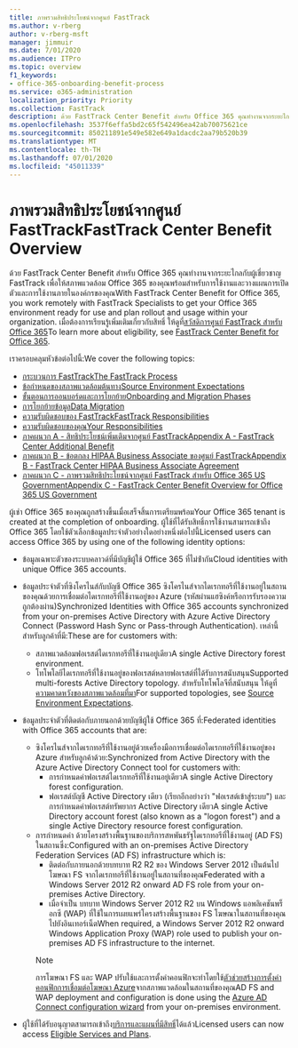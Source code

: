 ```yaml
---
title: ภาพรวมสิทธิประโยชน์จากศูนย์ FastTrack
ms.author: v-rberg
author: v-rberg-msft
manager: jimmuir
ms.date: 7/01/2020
ms.audience: ITPro
ms.topic: overview
f1_keywords:
- office-365-onboarding-benefit-process
ms.service: o365-administration
localization_priority: Priority
ms.collection: FastTrack
description: ด้วย FastTrack Center Benefit สําหรับ Office 365 คุณทํางานจากระยะไกลกับผู้เชี่ยวชาญ FastTrack เพื่อให้สภาพแวดล้อม Office 365 ของคุณพร้อมสําหรับการใช้งานและวางแผนการเปิดตัวและการใช้งานภายในองค์กรของคุณ เมื่อต้องการเรียนรู้เพิ่มเติมเกี่ยวกับสิทธิ์ โปรดดูที่ สวัสดิการศูนย์ FastTrack สําหรับ Office 365
ms.openlocfilehash: 3537f6effa5bd2c65f542496ea42ab70075621ce
ms.sourcegitcommit: 850211891e549e582e649a1dacdc2aa79b520b39
ms.translationtype: MT
ms.contentlocale: th-TH
ms.lasthandoff: 07/01/2020
ms.locfileid: "45011339"
---
```

# <a name="fasttrack-center-benefit-overview"></a><span data-ttu-id="be4ca-104">ภาพรวมสิทธิประโยชน์จากศูนย์ FastTrack</span><span class="sxs-lookup"><span data-stu-id="be4ca-104">FastTrack Center Benefit Overview</span></span>

<span data-ttu-id="be4ca-105">ด้วย FastTrack Center Benefit สําหรับ Office 365 คุณทํางานจากระยะไกลกับผู้เชี่ยวชาญ FastTrack เพื่อให้สภาพแวดล้อม Office 365 ของคุณพร้อมสําหรับการใช้งานและวางแผนการเปิดตัวและการใช้งานภายในองค์กรของคุณ</span><span class="sxs-lookup"><span data-stu-id="be4ca-105">With FastTrack Center Benefit for Office 365, you work remotely with FastTrack Specialists to get your Office 365 environment ready for use and plan rollout and usage within your organization.</span></span> <span data-ttu-id="be4ca-106">เมื่อต้องการเรียนรู้เพิ่มเติมเกี่ยวกับสิทธิ์ ให้ดูที่[สวัสดิการศูนย์ FastTrack สําหรับ Office 365](O365-fasttrack-benefit-for-office-365.md)</span><span class="sxs-lookup"><span data-stu-id="be4ca-106">To learn more about eligibility, see [FastTrack Center Benefit for Office 365](O365-fasttrack-benefit-for-office-365.md).</span></span>
  
<span data-ttu-id="be4ca-107">เราครอบคลุมหัวข้อต่อไปนี้:</span><span class="sxs-lookup"><span data-stu-id="be4ca-107">We cover the following topics:</span></span>
- [<span data-ttu-id="be4ca-108">กระบวนการ FastTrack</span><span class="sxs-lookup"><span data-stu-id="be4ca-108">The FastTrack Process</span></span>](O365-fasttrack-process.md) 
- [<span data-ttu-id="be4ca-109">ข้อกำหนดของสภาพแวดล้อมต้นทาง</span><span class="sxs-lookup"><span data-stu-id="be4ca-109">Source Environment Expectations</span></span>](O365-source-environment-expectations.md)
- [<span data-ttu-id="be4ca-110">ขั้นตอนการออนบอร์ดและการโยกย้าย</span><span class="sxs-lookup"><span data-stu-id="be4ca-110">Onboarding and Migration Phases</span></span>](O365-onboarding-and-migration.md)
- [<span data-ttu-id="be4ca-111">การโยกย้ายข้อมูล</span><span class="sxs-lookup"><span data-stu-id="be4ca-111">Data Migration</span></span>](O365-data-migration.md)
- [<span data-ttu-id="be4ca-112">ความรับผิดชอบของ FastTrack</span><span class="sxs-lookup"><span data-stu-id="be4ca-112">FastTrack Responsibilities</span></span>](O365-fasttrack-responsibilities.md)
- [<span data-ttu-id="be4ca-113">ความรับผิดชอบของคุณ</span><span class="sxs-lookup"><span data-stu-id="be4ca-113">Your Responsibilities</span></span>](O365-your-responsibilities.md) 
- [<span data-ttu-id="be4ca-114">ภาคผนวก A - สิทธิประโยชน์เพิ่มเติมจากศูนย์ FastTrack</span><span class="sxs-lookup"><span data-stu-id="be4ca-114">Appendix A - FastTrack Center Additional Benefit</span></span>](O365-fasttrack-additional-benefits.md)
- [<span data-ttu-id="be4ca-115">ภาคผนวก B - ข้อตกลง HIPAA Business Associate ของศูนย์ FastTrack</span><span class="sxs-lookup"><span data-stu-id="be4ca-115">Appendix B - FastTrack Center HIPAA Business Associate Agreement</span></span>](O365-hipaa-business-associate-agreement.md)
- [<span data-ttu-id="be4ca-116">ภาคผนวก C - ภาพรวมสิทธิประโยชน์จากศูนย์ FastTrack สำหรับ Office 365 US Government</span><span class="sxs-lookup"><span data-stu-id="be4ca-116">Appendix C - FastTrack Center Benefit Overview for Office 365 US Government</span></span>](US-Gov-appendix-overview.md)
    
<span data-ttu-id="be4ca-117">ผู้เช่า Office 365 ของคุณถูกสร้างขึ้นเมื่อเสร็จสิ้นการเตรียมพร้อม</span><span class="sxs-lookup"><span data-stu-id="be4ca-117">Your Office 365 tenant is created at the completion of onboarding.</span></span> <span data-ttu-id="be4ca-118">ผู้ใช้ที่ได้รับสิทธิ์การใช้งานสามารถเข้าถึง Office 365 โดยใช้ตัวเลือกข้อมูลประจําตัวอย่างใดอย่างหนึ่งต่อไปนี้</span><span class="sxs-lookup"><span data-stu-id="be4ca-118">Licensed users can access Office 365 by using one of the following identity options:</span></span>
- <span data-ttu-id="be4ca-119">ข้อมูลเฉพาะตัวของระบบคลาวด์ที่มีบัญชีผู้ใช้ Office 365 ที่ไม่ซ้ํากัน</span><span class="sxs-lookup"><span data-stu-id="be4ca-119">Cloud identities with unique Office 365 accounts.</span></span>
- <span data-ttu-id="be4ca-120">ข้อมูลประจําตัวที่ซิงโครไนส์กับบัญชี Office 365 ซิงโครไนส์จากไดเรกทอรีที่ใช้งานอยู่ในสถานของคุณด้วยการเชื่อมต่อไดเรกทอรีที่ใช้งานอยู่ของ Azure (รหัสผ่านแฮซิงค์หรือการรับรองความถูกต้องผ่าน)</span><span class="sxs-lookup"><span data-stu-id="be4ca-120">Synchronized Identities with Office 365 accounts synchronized from your on-premises Active Directory with Azure Active Directory Connect (Password Hash Sync or Pass-through Authentication).</span></span> <span data-ttu-id="be4ca-121">เหล่านี้สําหรับลูกค้าที่มี:</span><span class="sxs-lookup"><span data-stu-id="be4ca-121">These are for customers with:</span></span>
  - <span data-ttu-id="be4ca-122">สภาพแวดล้อมฟอเรสต์ไดเรกทอรีที่ใช้งานอยู่เดียว</span><span class="sxs-lookup"><span data-stu-id="be4ca-122">A single Active Directory forest environment.</span></span>
  - <span data-ttu-id="be4ca-123">โทโพโลยีไดเรกทอรีที่ใช้งานอยู่ของฟอเรสต์หลายฟอเรสต์ที่ได้รับการสนับสนุน</span><span class="sxs-lookup"><span data-stu-id="be4ca-123">Supported multi-forests Active Directory topology.</span></span> <span data-ttu-id="be4ca-124">สําหรับโทโพโลจีที่สนับสนุน ให้ดูที่[ความคาดหวังของสภาพแวดล้อมที่มา](O365-source-environment-expectations.md)</span><span class="sxs-lookup"><span data-stu-id="be4ca-124">For supported topologies, see [Source Environment Expectations](O365-source-environment-expectations.md).</span></span>
- <span data-ttu-id="be4ca-125">ข้อมูลประจําตัวที่ติดต่อกับภายนอกด้วยบัญชีผู้ใช้ Office 365 ที่:</span><span class="sxs-lookup"><span data-stu-id="be4ca-125">Federated identities with Office 365 accounts that are:</span></span>
  - <span data-ttu-id="be4ca-126">ซิงโครไนส์จากไดเรกทอรีที่ใช้งานอยู่ด้วยเครื่องมือการเชื่อมต่อไดเรกทอรีที่ใช้งานอยู่ของ Azure สําหรับลูกค้าด้วย:</span><span class="sxs-lookup"><span data-stu-id="be4ca-126">Synchronized from Active Directory with the Azure Active Directory Connect tool for customers with:</span></span>
      - <span data-ttu-id="be4ca-127">การกําหนดค่าฟอเรสต์ไดเรกทอรีที่ใช้งานอยู่เดียว</span><span class="sxs-lookup"><span data-stu-id="be4ca-127">A single Active Directory forest configuration.</span></span>
      - <span data-ttu-id="be4ca-128">ฟอเรสต์บัญชี Active Directory เดียว (เรียกอีกอย่างว่า "ฟอเรสต์เข้าสู่ระบบ") และการกําหนดค่าฟอเรสต์ทรัพยากร Active Directory เดียว</span><span class="sxs-lookup"><span data-stu-id="be4ca-128">A single Active Directory account forest (also known as a "logon forest") and a single Active Directory resource forest configuration.</span></span>
  - <span data-ttu-id="be4ca-129">การกําหนดค่า ด้วยโครงสร้างพื้นฐานของบริการสหพันธรัฐไดเรกทอรีที่ใช้งานอยู่ (AD FS) ในสถานซึ่ง:</span><span class="sxs-lookup"><span data-stu-id="be4ca-129">Configured with an on-premises Active Directory Federation Services (AD FS) infrastructure which is:</span></span>
      - <span data-ttu-id="be4ca-130">ติดต่อกับภายนอกด้วยบทบาท R2 R2 ของ Windows Server 2012 เป็นต้นไปโฆษณา FS จากไดเรกทอรีที่ใช้งานอยู่ในสถานที่ของคุณ</span><span class="sxs-lookup"><span data-stu-id="be4ca-130">Federated with a Windows Server 2012 R2 onward AD FS role from your on-premises Active Directory.</span></span>
      - <span data-ttu-id="be4ca-131">เมื่อจําเป็น บทบาท Windows Server 2012 R2 บน Windows แอพลิเคชันพร็อกซี (WAP) ที่ใช้ในการเผยแพร่โครงสร้างพื้นฐานของ FS โฆษณาในสถานที่ของคุณไปยังอินเทอร์เน็ต</span><span class="sxs-lookup"><span data-stu-id="be4ca-131">When required, a Windows Server 2012 R2 onward Windows Application Proxy (WAP) role used to publish your on-premises AD FS infrastructure to the internet.</span></span>
    > [!NOTE]
    > <span data-ttu-id="be4ca-132">การโฆษณา FS และ WAP ปรับใช้และการตั้งค่าคอนฟิกจะทําโดยใช้[ตัวช่วยสร้างการตั้งค่าคอนฟิกการเชื่อมต่อโฆษณา Azure](https://go.microsoft.com/fwlink/?linkid=844794)จากสภาพแวดล้อมในสถานที่ของคุณ</span><span class="sxs-lookup"><span data-stu-id="be4ca-132">AD FS and WAP deployment and configuration is done using the [Azure AD Connect configuration wizard](https://go.microsoft.com/fwlink/?linkid=844794) from your on-premises environment.</span></span> 
  
- <span data-ttu-id="be4ca-133">ผู้ใช้ที่ได้รับอนุญาตสามารถเข้าถึง[บริการและแผนที่มีสิทธิ์](M365-eligible-services-and-plans.md)ได้แล้ว</span><span class="sxs-lookup"><span data-stu-id="be4ca-133">Licensed users can now access [Eligible Services and Plans](M365-eligible-services-and-plans.md).</span></span>

